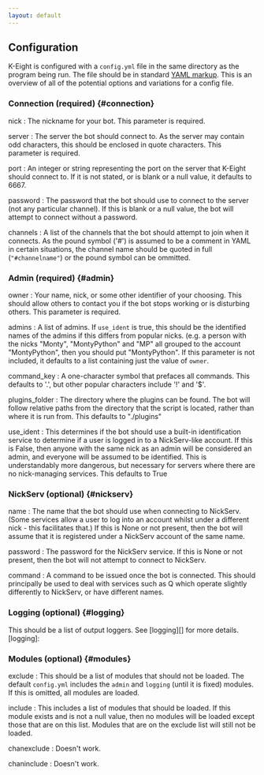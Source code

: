 ```yaml
---
layout: default
---
```


## Configuration

K-Eight is configured with a `config.yml` file in the same directory as the program being run.  The file should be in standard [YAML markup][yaml].  This is an overview of all of the potential options and variations for a config file.

[yaml]: <http://www.yaml.org/spec/1.2/spec.html>

### Connection (required)            {#connection}
nick
: The nickname for your bot.  This parameter is required.

server
: The server the bot should connect to.  As the server may contain odd characters, this should be enclosed in quote characters.  This parameter is required.

port
: An integer or string representing the port on the server that K-Eight should connect to.  If it is not stated, or is blank or a null value, it defaults to 6667.

password
: The password that the bot should use to connect to the server (not any particular channel).  If this is blank or a null value, the bot will attempt to connect without a password.

channels
: A list of the channels that the bot should attempt to join when it connects.  As the pound symbol ('#') is assumed to be a comment in YAML in certain situations, the channel name should be quoted in full (`"#channelname"`) or the pound symbol can be ommitted.

### Admin (required)                 {#admin}
owner
: Your name, nick, or some other identifier of your choosing.  This should allow others to contact you if the bot stops working or is disturbing others.  This parameter is required.

admins
: A list of admins.  If `use_ident` is true, this should be the identified names of the admins if this differs from popular nicks.  (e.g. a person with the nicks "Monty", "MontyPython" and "MP" all grouped to the account "MontyPython", then you should put "MontyPython".  If this parameter is not included, it defaults to a list containing just the value of `owner`.

command_key
: A one-character symbol that prefaces all commands.  This defaults to '.', but other popular characters include '!' and '$'.

plugins_folder
: The directory where the plugins can be found.  The bot will follow relative paths from the directory that the script is located, rather than where it is run from.  This defaults to "./plugins"

use_ident
: This determines if the bot should use a built-in identification service to determine if a user is logged in to a NickServ-like account.  If this is False, then anyone with the same nick as an admin will be considered an admin, and everyone will be assumed to be identified.  This is understandably more dangerous, but necessary for servers where there are no nick-managing services.  This defaults to True

### NickServ (optional)              {#nickserv}
name
: The name that the bot should use when connecting to NickServ.  (Some services allow a user to log into an account whilst under a different nick - this facilitates that.)  If this is None or not present, then the bot will assume that it is registered under a NickServ account of the same name.

password
: The password for the NickServ service.  If this is None or not present, then the bot will not attempt to connect to NickServ.

command
: A command to be issued once the bot is connected.  This should principally be used to deal with services such as Q which operate slightly differently to NickServ, or have different names.

### Logging (optional)               {#logging}
This should be a list of output loggers.  See [logging][] for more details.
[logging]: <logging>


### Modules (optional)               {#modules}
exclude
: This should be a list of modules that should not be loaded.  The default `config.yml` includes the `admin` and `logging` (until it is fixed) modules.  If this is omitted, all modules are loaded.

include
: This includes a list of modules that should be loaded.  If this module exists and is not a null value, then no modules will be loaded except those that are on this list.  Modules that are on the exclude list will still not be loaded.

chanexclude
: Doesn't work.

chaninclude
: Doesn't work.